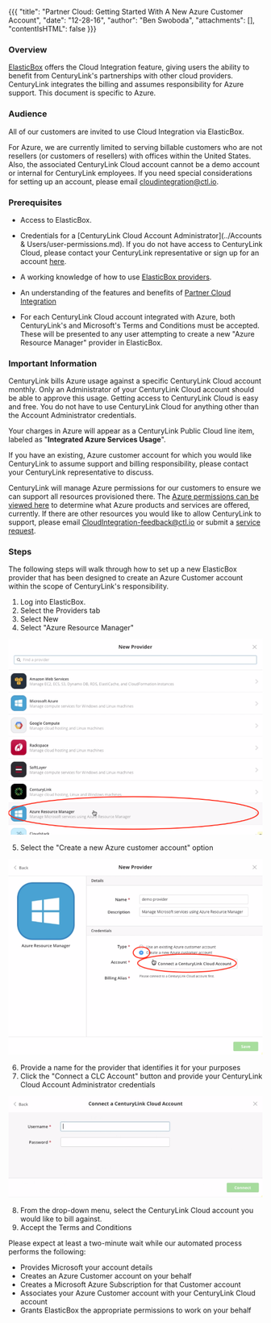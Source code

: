 {{{
  "title": "Partner Cloud: Getting Started With A New Azure Customer Account",
  "date": "12-28-16",
  "author": "Ben Swoboda",
  "attachments": [],
  "contentIsHTML": false
}}}


### Overview

[ElasticBox](https://www.ctl.io/elasticbox/) offers the Cloud Integration feature, giving users the ability to benefit from CenturyLink's partnerships with other cloud providers. CenturyLink integrates the billing and assumes responsibility for Azure support. This document is specific to Azure.

### Audience

All of our customers are invited to use Cloud Integration via ElasticBox.

For Azure, we are currently limited to serving billable customers who are not resellers (or customers of resellers) with offices within the United States. Also, the associated CenturyLink Cloud account cannot be a demo account or internal for CenturyLink employees. If you need special considerations for setting up an account, please email [cloudintegration@ctl.io](mailto:cloudintegration@ctl.io).

### Prerequisites

* Access to ElasticBox.

* Credentials for a [CenturyLink Cloud Account Administrator](../Accounts & Users/user-permissions.md). If you do not have access to CenturyLink Cloud, please contact your CenturyLink representative or sign up for an account [here](https://www.ctl.io/free-trial/). 

* A working knowledge of how to use [ElasticBox providers](https://elasticbox.com/documentation/core-concepts/providers/).

* An understanding of the features and benefits of [Partner Cloud Integration](./partner-cloud-integration.md)

* For each CenturyLink Cloud account integrated with Azure, both CenturyLink's and Microsoft's Terms and Conditions must be accepted. These will be presented to any user attempting to create a new "Azure Resource Manager" provider in ElasticBox.


### Important Information

CenturyLink bills Azure usage against a specific CenturyLink Cloud account monthly. Only an Administrator of your CenturyLink Cloud account should be able to approve this usage. Getting access to CenturyLink Cloud is easy and free. You do not have to use CenturyLink Cloud for anything other than the Account Administrator credentials.

Your charges in Azure will appear as a CenturyLink Public Cloud line item, labeled as "**Integrated Azure Services Usage**".

If you have an existing, Azure customer account for which you would like CenturyLink to assume support and billing responsibility, please contact your CenturyLink representative to discuss.

CenturyLink will manage Azure permissions for our customers to ensure we can support all resources provisioned there. The [Azure permissions can be viewed here](./partner-cloud-integration-azure-permissions.md) to determine what Azure products and services are offered, currently. If there are other resources you would like to allow CenturyLink to support, please email [CloudIntegration-feedback@ctl.io](mailto:cloudintegration@ctl.io) or submit a [service request](https://www.ctl.io/knowledge-base/elasticbox/partner-cloud-integration-azure-support/).


### Steps

The following steps will walk through how to set up a new ElasticBox provider that has been designed to create an Azure Customer account within the scope of CenturyLink's responsibility.

1. Log into ElasticBox.
2. Select the Providers tab
3. Select New
4. Select "Azure Resource Manager"

  ![Azure Resource Manager Provider](../images/ElasticBox/CINT_New_ARM1.png)

5. Select the "Create a new Azure customer account" option

  ![Create New Azure Account](../images/ElasticBox/CINT_New_ARM2.png)

6. Provide a name for the provider that identifies it for your purposes
7. Click the "Connect a CLC Account" button and provide your CenturyLink Cloud Account Administrator credentials

  ![Create New Azure Account](../images/ElasticBox/CINT_New_ARM3.png)

8. From the drop-down menu, select the CenturyLink Cloud account you would like to bill against.
9. Accept the Terms and Conditions

Please expect at least a two-minute wait while our automated process performs the following:

* Provides Microsoft your account details
* Creates an Azure Customer account on your behalf
* Creates a Microsoft Azure Subscription for that Customer account
* Associates your Azure Customer account with your CenturyLink Cloud account
* Grants ElasticBox the appropriate permissions to work on your behalf
